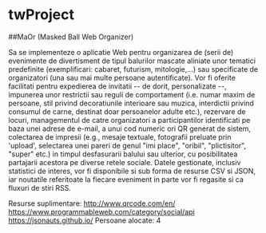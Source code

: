 # twProject
##MaOr (Masked Ball Web Organizer)

 Sa se implementeze o aplicatie Web pentru organizarea de (serii de) evenimente de divertisment de tipul balurilor mascate aliniate unor tematici predefinite (exemplificari: cabaret, futurism, mitologie,...) sau specificate de organizatori (una sau mai multe persoane autentificate). Vor fi oferite facilitati pentru expedierea de invitatii -- de dorit, personalizate --, impunerea unor restrictii sau reguli de comportament (i.e. numar maxim de persoane, stil privind decoratiunile interioare sau muzica, interdictii privind consumul de carne, destinat doar persoanelor adulte etc.), rezervare de locuri, managementul de catre organizatori a participantilor identificati pe baza unei adrese de e-mail, a unui cod numeric ori QR generat de sistem, colectarea de impresii (e.g., mesaje textuale, fotografii preluate prin 'upload', selectarea unei pareri de genul "imi place", "oribil", "plictisitor", "super" etc.) in timpul desfasurarii balului sau ulterior, cu posibilitatea partajarii acestora pe diverse retele sociale. Datele gestionate, inclusiv statistici de interes, vor fi disponibile si sub forma de resurse CSV si JSON, iar noutatile referitoate la fiecare eveniment in parte vor fi regasite si ca fluxuri de stiri RSS.

Resurse suplimentare:
http://www.qrcode.com/en/
https://www.programmableweb.com/category/social/api
https://jsonauts.github.io/
Persoane alocate: 4



